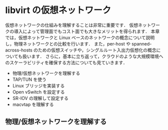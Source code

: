 # libvirt の仮想ネットワーク
仮想ネットワークの仕組みを理解することは非常に重要です．
仮想ネットワークの導入によって管理面でもコスト面でも大きなメリットを得られます．
本章では，仮想ネットワークと Linux ベースのネットワークの概念について説明し，物理ネットワークとの比較を行います．
また，per-host や spanned-across-hosts のための仮想スイッチや，シングルルート入出力仮想化の概念についても扱います．
さらに，基本に立ち返って，クラウドのような大規模環境へのスケーラビリティを確保する方法についても見ていきます．

- 物理/仮想ネットワークを理解する
- TAP/TUN を使う
- Linux ブリッジを実装する
- Open vSwitch を設定する
- SR-IOV の理解して設定する
- macvtap を理解する

## 物理/仮想ネットワークを理解する

